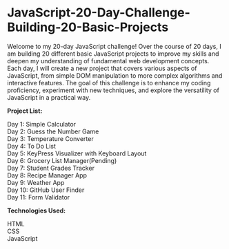 # JavaScript-20-Day-Challenge-Building-20-Basic-Projects

Welcome to my 20-day JavaScript challenge! Over the course of 20 days, I am building 20 different basic JavaScript projects to improve my skills and deepen my understanding of fundamental web development concepts.
Each day, I will create a new project that covers various aspects of JavaScript, from simple DOM manipulation to more complex algorithms and interactive features. The goal of this challenge is to enhance my coding proficiency, experiment with new techniques, and explore the versatility of JavaScript in a practical way.

**Project List:**

Day 1: Simple Calculator <br>
Day 2: Guess the Number Game <br>
Day 3: Temperature Converter<br>
Day 4: To Do List<br />
Day 5: KeyPress Visualizer with Keyboard Layout<br />
Day 6: Grocery List Manager(Pending)<br />
Day 7: Student Grades Tracker<br />
Day 8: Recipe Manager App<br />
Day 9: Weather App<br />
Day 10: GitHub User Finder<br/>
Day 11: Form Validator<br/>

**Technologies Used:**

HTML <br>
CSS <br>
JavaScript <br>
